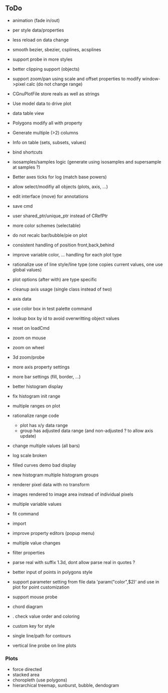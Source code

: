 ## ToDo

  + animation (fade in/out)
  + per style data/properties
  + less reload on data change

  + smooth bezier, sbezier, csplines, acsplines
  + support probe in more styles
  + better clipping support (objects)
  + support zoom/pan using scale and offset properties to modify
    window->pixel calc (do not change range)
  + CGnuPlotFile store reals as well as strings
  + Use model data to drive plot
  + data table view
  + Polygons modify all with property
  + Generate multiple (>2) columns
  + Info on table (sets, subsets, values)
  + bind shortcuts

  + isosamples/samples logic (generate using isosamples and supersample at samples ?)

  + Better axes ticks for log (match base powers)
  + allow select/modifiy all objects (plots, axis, ...)
  + edit interface (move) for annotations
  + save cmd
  + user shared_ptr/unique_ptr instead of CRefPtr
  + more color schemes (selectable)
  + do not recalc bar/bubble/pie on plot
  + consistent handling of position front,back,behind
  + improve variable color, ... handling for each plot type
  + rationalize use of line style/line type (one copies current values, one use global values)
  + plot options (after with) are type specific
  + cleanup axis usage (single class instead of two)
  + axis data
  + use color box in test palette command
  + lookup box by id to avoid overwritting object values
  + reset on loadCmd

  + zoom on mouse
  + zoom on wheel
  + 3d zoom/probe

  + more axis property settings
  + more bar settings (fill, border, ...)
  + better histogram display
  + fix histogram init range
  + multiple ranges on plot

  + rationalize range code
    + plot has x/y data range
    + group has adjusted data range (and non-adjusted ? to allow axis update)

  + change multiple values (all bars)

  + log scale broken
  + filled curves demo bad display

  + new histogram multiple histogram groups

  + renderer pixel data with no transform
  + images rendered to image area instead of individual pixels

  + multiple variable values

  + fit command
  + import

  + improve property editors (popup menu)
  + multiple value changes
  + filter properties

  + parse real with suffix 1.3d, dont allow parse real in quotes ?

  + better input of points in polygons style

  + support parameter setting from file data 'param("color",$2)'
    and use in plot for point customization

  + support mouse probe

  + chord diagram
  + . check value order and coloring

  + custom key for style

  + single line/path for contours
  + vertical line probe on line plots

### Plots
 + force directed
 + stacked area
 + choropleth (use polygons)
 + hierarchical treemap, sunburst, bubble, dendogram
